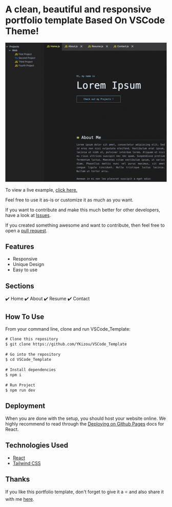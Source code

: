 # A clean, beautiful and responsive portfolio template Based On VSCode Theme!

![Template Screenshot](/public/Screenshot_Template.png?raw=true "Screenshot-template")



To view a live example, <a href="https://ykizou.com">click here.</a>

Feel free to use it as-is or customize it as much as you want.

If you want to contribute and make this much better for other developers, have a look at <a href="https://github.com/YKizou/VSCode_Template/issues">Issues</a>.

If you created something awesome and want to contribute, then feel free to open a <a href="https://github.com/YKizou/VSCode_Template/pulls">pull request</a>.


## Features
<ul>
  <li>Responsive</li>
  <li>Unique Design</li>
  <li>Easy to use</li>
</ul>

## Sections
✔️ Home  ✔️ About  ✔️ Resume   ✔️ Contact  

## How To Use
From your command line, clone and run VSCode_Template:

```
# Clone this repository
$ git clone https://github.com/YKizou/VSCode_Template

# Go into the repository
$ cd VSCode_Template

# Install dependencies
$ npm i

# Run Project
$ npm run dev
```


## Deployment
When you are done with the setup, you should host your website online. We highly recommend to read through the <a href="https://create-react-app.dev/docs/deployment/#github-pages">Deploying on Github Pages</a> docs for React.

## Technologies Used
<ul>
  <li><a href="https://reactjs.org/">React</a></li>
  <li><a href="https://tailwindcss.com/">Tailwind CSS</a></li>
</ul>

## Thanks
If you like this portfolio template, don't forget to give it a ⭐ and also share it with me <a href="mailto:hello@ykizou.com">here</a>.



